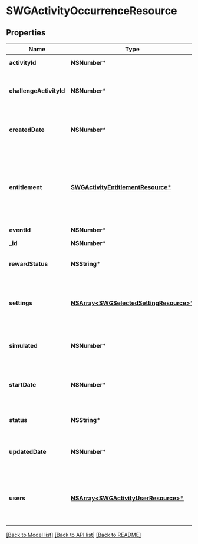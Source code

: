 # SWGActivityOccurrenceResource

## Properties
Name | Type | Description | Notes
------------ | ------------- | ------------- | -------------
**activityId** | **NSNumber*** | The id of the activity | 
**challengeActivityId** | **NSNumber*** | The id of the challenge activity (as part of the event, required if eventId set) | [optional] 
**createdDate** | **NSNumber*** | The date this occurrence was created, unix timestamp in seconds | [optional] 
**entitlement** | [**SWGActivityEntitlementResource***](SWGActivityEntitlementResource.md) | The entitlement item required to enter the occurrence. Required if not part of an event. Must come from the set of entitlement items listed in the activity | [optional] 
**eventId** | **NSNumber*** | The id of the event | [optional] 
**_id** | **NSNumber*** | The id of the activity occurrence | [optional] 
**rewardStatus** | **NSString*** | Indicate if the rewards have been given out already | [optional] 
**settings** | [**NSArray&lt;SWGSelectedSettingResource&gt;***](SWGSelectedSettingResource.md) | The list of settings and their options available for this activity. Should be null on create if and only if part of an event | [optional] 
**simulated** | **NSNumber*** | Whether this occurrence will be played as a simulation. | [optional] 
**startDate** | **NSNumber*** | The date this occurrence was started, unix timestamp in seconds. null if not yet started | [optional] 
**status** | **NSString*** | The current status of the occurrence (default: OPEN) | [optional] 
**updatedDate** | **NSNumber*** | The date this occurrence was last updated, unix timestamp in seconds | [optional] 
**users** | [**NSArray&lt;SWGActivityUserResource&gt;***](SWGActivityUserResource.md) | The list of users playing in this occurrence. Can only be set directly with ACTIVITIES_ADMIN permission | [optional] 

[[Back to Model list]](../README.md#documentation-for-models) [[Back to API list]](../README.md#documentation-for-api-endpoints) [[Back to README]](../README.md)


